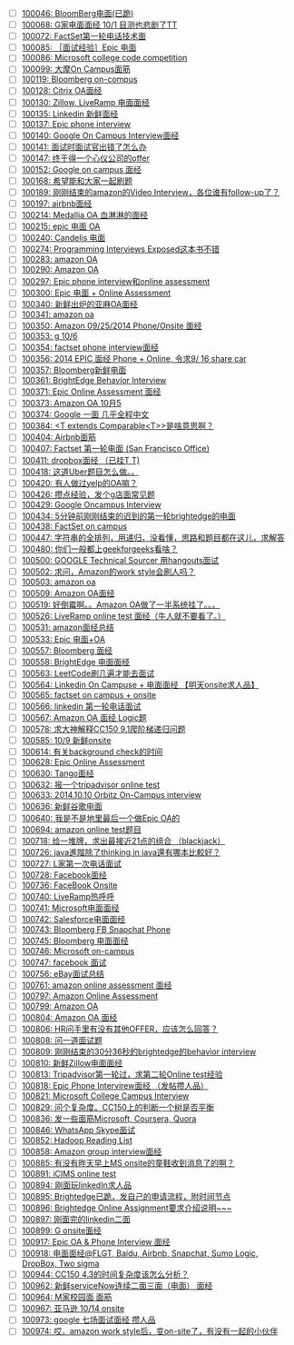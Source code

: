 - [ ] [100046: BloomBerg电面(已跪)](http://instant.1point3acres.com/thread/100046)
- [ ] [100068: G家电面面经 10/1   目测也悲剧了TT](http://instant.1point3acres.com/thread/100068)
- [ ] [100072: FactSet第一轮电话技术面](http://instant.1point3acres.com/thread/100072)
- [ ] [100085: ［面试经验］Epic 电面](http://instant.1point3acres.com/thread/100085)
- [ ] [100086: Microsoft college code competition](http://instant.1point3acres.com/thread/100086)
- [ ] [100099: 大摩On Campus面筋](http://instant.1point3acres.com/thread/100099)
- [ ] [100119: Bloomberg on-compus](http://instant.1point3acres.com/thread/100119)
- [ ] [100128: Citrix OA面经](http://instant.1point3acres.com/thread/100128)
- [ ] [100130: Zillow, LiveRamp 电面面经](http://instant.1point3acres.com/thread/100130)
- [ ] [100135: Linkedin 新鲜面经](http://instant.1point3acres.com/thread/100135)
- [ ] [100137: Epic phone interview](http://instant.1point3acres.com/thread/100137)
- [ ] [100140: Google On Campus Interview面经](http://instant.1point3acres.com/thread/100140)
- [ ] [100141: 面试时面试官出错了怎么办](http://instant.1point3acres.com/thread/100141)
- [ ] [100147: 终于得一个心仪公司的offer](http://instant.1point3acres.com/thread/100147)
- [ ] [100152: Google on campus 面经](http://instant.1point3acres.com/thread/100152)
- [ ] [100168: 希望能和大家一起刷题](http://instant.1point3acres.com/thread/100168)
- [ ] [100189: 刚刚结束的amazon的Video Interview，各位谁有follow-up了？](http://instant.1point3acres.com/thread/100189)
- [ ] [100197: airbnb面经](http://instant.1point3acres.com/thread/100197)
- [ ] [100214: Medallia OA 血淋淋的面经](http://instant.1point3acres.com/thread/100214)
- [ ] [100215: epic 电面 OA](http://instant.1point3acres.com/thread/100215)
- [ ] [100240: Candelis 电面](http://instant.1point3acres.com/thread/100240)
- [ ] [100274: Programming Interviews Exposed这本书不错](http://instant.1point3acres.com/thread/100274)
- [ ] [100283: amazon OA](http://instant.1point3acres.com/thread/100283)
- [ ] [100290: Amazon OA](http://instant.1point3acres.com/thread/100290)
- [ ] [100297: Epic phone interview和online assessment](http://instant.1point3acres.com/thread/100297)
- [ ] [100300: Epic 电面 + Online Assessment](http://instant.1point3acres.com/thread/100300)
- [ ] [100340: 新鲜出炉的亚麻OA面经](http://instant.1point3acres.com/thread/100340)
- [ ] [100341: amazon oa](http://instant.1point3acres.com/thread/100341)
- [ ] [100350: Amazon 09/25/2014 Phone/Onsite 面经](http://instant.1point3acres.com/thread/100350)
- [ ] [100353: g 10/6](http://instant.1point3acres.com/thread/100353)
- [ ] [100354: factset phone interview面经](http://instant.1point3acres.com/thread/100354)
- [ ] [100356: 2014 EPIC 面经 Phone + Online, 令求9/ 16 share car](http://instant.1point3acres.com/thread/100356)
- [ ] [100357: Bloomberg新鲜电面](http://instant.1point3acres.com/thread/100357)
- [ ] [100361: BrightEdge Behavior Interview](http://instant.1point3acres.com/thread/100361)
- [ ] [100371: Epic Online Assessment 面经](http://instant.1point3acres.com/thread/100371)
- [ ] [100373: Amazon OA  10月5](http://instant.1point3acres.com/thread/100373)
- [ ] [100374: Google 一面 几乎全程中文](http://instant.1point3acres.com/thread/100374)
- [ ] [100384: &lt;T extends Comparable&lt;T&gt;&gt;是啥意思啊？](http://instant.1point3acres.com/thread/100384)
- [ ] [100404: Airbnb面筋](http://instant.1point3acres.com/thread/100404)
- [ ] [100407: Factset 第一轮电面 (San Francisco Office)](http://instant.1point3acres.com/thread/100407)
- [ ] [100411: dropbox面经 （已挂T T)](http://instant.1point3acres.com/thread/100411)
- [ ] [100418: 这道Uber题目怎么做。。](http://instant.1point3acres.com/thread/100418)
- [ ] [100420: 有人做过yelp的OA嘛？](http://instant.1point3acres.com/thread/100420)
- [ ] [100426: 攒点经验，发个g店面常见题](http://instant.1point3acres.com/thread/100426)
- [ ] [100429: Google Oncampus Interview](http://instant.1point3acres.com/thread/100429)
- [ ] [100434: 5分钟前刚刚结束的迟到的第一轮brightedge的电面](http://instant.1point3acres.com/thread/100434)
- [ ] [100438: FactSet on campus](http://instant.1point3acres.com/thread/100438)
- [ ] [100447: 字符串的全排列，用递归，没看懂，思路和题目都在这儿，求解答](http://instant.1point3acres.com/thread/100447)
- [ ] [100480: 你们一般都上geekforgeeks看啥？](http://instant.1point3acres.com/thread/100480)
- [ ] [100500: GOOGLE Technical Sourcer 用hangouts面试](http://instant.1point3acres.com/thread/100500)
- [ ] [100502: 求问，Amazon的work style会刷人吗？](http://instant.1point3acres.com/thread/100502)
- [ ] [100503: amazon oa](http://instant.1point3acres.com/thread/100503)
- [ ] [100509: Amazon OA面经](http://instant.1point3acres.com/thread/100509)
- [ ] [100519: 好倒霉啊。。Amazon OA做了一半系统挂了。。。](http://instant.1point3acres.com/thread/100519)
- [ ] [100526: LiveRamp online test 面经（牛人就不要看了。）](http://instant.1point3acres.com/thread/100526)
- [ ] [100531: amazon面经总结](http://instant.1point3acres.com/thread/100531)
- [ ] [100533: Epic 电面+OA](http://instant.1point3acres.com/thread/100533)
- [ ] [100557: Bloomberg 面经](http://instant.1point3acres.com/thread/100557)
- [ ] [100558: BrightEdge 电面面经](http://instant.1point3acres.com/thread/100558)
- [ ] [100563: LeetCode刷几遍才能去面试](http://instant.1point3acres.com/thread/100563)
- [ ] [100564: Linkedin On Campuse + 电面面经 【明天onsite求人品】](http://instant.1point3acres.com/thread/100564)
- [ ] [100565: factset on campus + onsite](http://instant.1point3acres.com/thread/100565)
- [ ] [100566: linkedin 第一轮电话面试](http://instant.1point3acres.com/thread/100566)
- [ ] [100567: Amazon OA 面经 Logic题](http://instant.1point3acres.com/thread/100567)
- [ ] [100578: 求大神解释CC150 9.1爬阶梯递归问题](http://instant.1point3acres.com/thread/100578)
- [ ] [100585: 10/9 新鲜onsite](http://instant.1point3acres.com/thread/100585)
- [ ] [100614: 有关background check的时间](http://instant.1point3acres.com/thread/100614)
- [ ] [100628: Epic Online Assessment](http://instant.1point3acres.com/thread/100628)
- [ ] [100630: Tango面经](http://instant.1point3acres.com/thread/100630)
- [ ] [100632: 报一个tripadvisor online test](http://instant.1point3acres.com/thread/100632)
- [ ] [100633: 2014.10.10 Orbitz  On-Campus interview](http://instant.1point3acres.com/thread/100633)
- [ ] [100636: 新鲜谷歌电面](http://instant.1point3acres.com/thread/100636)
- [ ] [100640: 我是不是地里最后一个做Epic OA的](http://instant.1point3acres.com/thread/100640)
- [ ] [100694: amazon online test题目](http://instant.1point3acres.com/thread/100694)
- [ ] [100718: 给一堆牌，求出最接近21点的组合 （blackjack）](http://instant.1point3acres.com/thread/100718)
- [ ] [100726: java進階除了thinking in java還有哪本比較好？](http://instant.1point3acres.com/thread/100726)
- [ ] [100727: L家第一次电话面试](http://instant.1point3acres.com/thread/100727)
- [ ] [100728: Facebook面经](http://instant.1point3acres.com/thread/100728)
- [ ] [100736: FaceBook Onsite](http://instant.1point3acres.com/thread/100736)
- [ ] [100740: LiveRamp热呼呼](http://instant.1point3acres.com/thread/100740)
- [ ] [100741: Microsoft电面面经](http://instant.1point3acres.com/thread/100741)
- [ ] [100742: Salesforce电面面经](http://instant.1point3acres.com/thread/100742)
- [ ] [100743: Bloomberg FB Snapchat Phone](http://instant.1point3acres.com/thread/100743)
- [ ] [100745: Bloomberg 电面面经](http://instant.1point3acres.com/thread/100745)
- [ ] [100746: Microsoft on-campus](http://instant.1point3acres.com/thread/100746)
- [ ] [100747: facebook 面试](http://instant.1point3acres.com/thread/100747)
- [ ] [100756: eBay面试总结](http://instant.1point3acres.com/thread/100756)
- [ ] [100761: amazon online assessment 面经](http://instant.1point3acres.com/thread/100761)
- [ ] [100797: Amazon Online Assessment](http://instant.1point3acres.com/thread/100797)
- [ ] [100799: Amazon  OA](http://instant.1point3acres.com/thread/100799)
- [ ] [100804: Amazon OA 面经](http://instant.1point3acres.com/thread/100804)
- [ ] [100806: HR问手里有没有其他OFFER，应该怎么回答？](http://instant.1point3acres.com/thread/100806)
- [ ] [100808: 问一道面试题](http://instant.1point3acres.com/thread/100808)
- [ ] [100809: 刚刚结束的30分36秒的brightedge的behavior interview](http://instant.1point3acres.com/thread/100809)
- [ ] [100810: 新鲜Zillow电面面经](http://instant.1point3acres.com/thread/100810)
- [ ] [100813: Tripadvisor第一轮过，求第二轮Online test经验](http://instant.1point3acres.com/thread/100813)
- [ ] [100818: Epic Phone Intervirew面经 （发帖攒人品）](http://instant.1point3acres.com/thread/100818)
- [ ] [100821: Microsoft College Campus Interview](http://instant.1point3acres.com/thread/100821)
- [ ] [100829: 问个复杂度。CC150上的判断一个树是否平衡](http://instant.1point3acres.com/thread/100829)
- [ ] [100836: 发一些面筋Microsoft, Coursera, Quora](http://instant.1point3acres.com/thread/100836)
- [ ] [100846: WhatsApp Skype面试](http://instant.1point3acres.com/thread/100846)
- [ ] [100852: Hadoop Reading List](http://instant.1point3acres.com/thread/100852)
- [ ] [100858: Amazon group interview面经](http://instant.1point3acres.com/thread/100858)
- [ ] [100885: 有没有昨天早上MS onsite的童鞋收到消息了的啊？](http://instant.1point3acres.com/thread/100885)
- [ ] [100891: iCIMS online test](http://instant.1point3acres.com/thread/100891)
- [ ] [100894: 刚面玩linkedIn求人品](http://instant.1point3acres.com/thread/100894)
- [ ] [100895: Brightedge已跪，发自己的申请流程，附时间节点](http://instant.1point3acres.com/thread/100895)
- [ ] [100896: Brightedge Online Assignment要求介绍说明~~~](http://instant.1point3acres.com/thread/100896)
- [ ] [100897: 刚面完的linkedin二面](http://instant.1point3acres.com/thread/100897)
- [ ] [100899: G onsite面经](http://instant.1point3acres.com/thread/100899)
- [ ] [100917: Epic OA &amp; Phone Interview 面经](http://instant.1point3acres.com/thread/100917)
- [ ] [100918: 电面面经@FLGT, Baidu, Airbnb, Snapchat, Sumo Logic, DropBox, Two sigma](http://instant.1point3acres.com/thread/100918)
- [ ] [100944: CC150 4.3的时间复杂度该怎么分析？](http://instant.1point3acres.com/thread/100944)
- [ ] [100962: 新鲜serviceNow连续二面三面（电面） 面经](http://instant.1point3acres.com/thread/100962)
- [ ] [100964: M家校园面 面筋](http://instant.1point3acres.com/thread/100964)
- [ ] [100967: 亚马逊 10/14 onsite](http://instant.1point3acres.com/thread/100967)
- [ ] [100973: google 七场面试面经 攒人品](http://instant.1point3acres.com/thread/100973)
- [ ] [100974: 哎，amazon work style后，变on-site了，有没有一起的小伙伴](http://instant.1point3acres.com/thread/100974)
